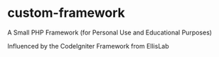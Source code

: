 custom-framework
================

A Small PHP Framework (for Personal Use and Educational Purposes)

Influenced by the CodeIgniter Framework from EllisLab
